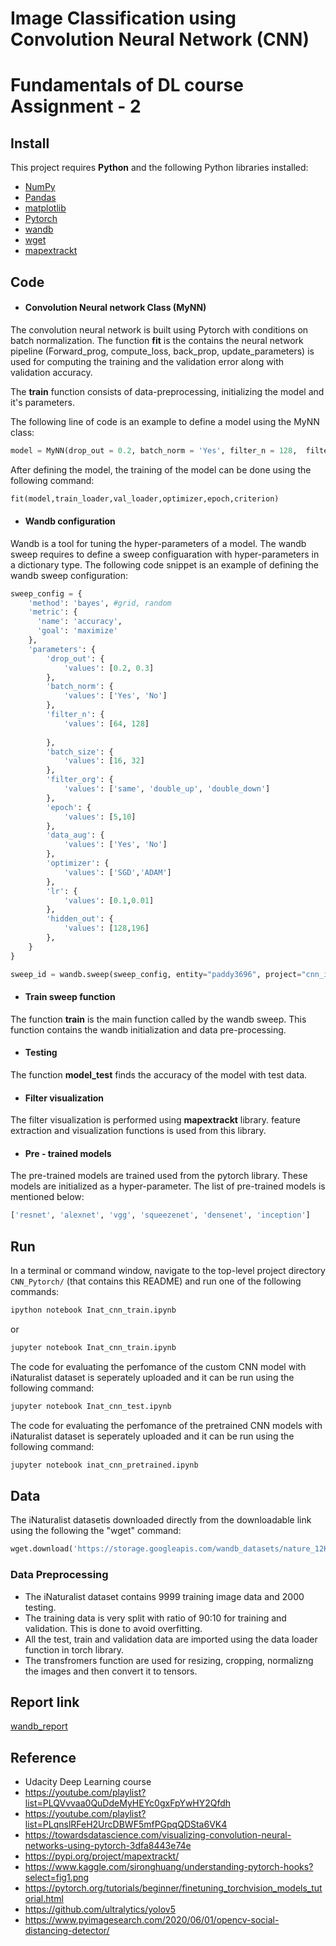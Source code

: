 # Image Classification using Convolution Neural Network (CNN)
# Fundamentals of DL course Assignment - 2 


## Install

This project requires **Python** and the following Python libraries installed:

- [NumPy](http://www.numpy.org/)
- [Pandas](http://pandas.pydata.org/)
- [matplotlib](http://matplotlib.org/)
- [Pytorch](https://pytorch.org/)
- [wandb](https://wandb.ai/site)
- [wget](https://pypi.org/project/wget/)
- [mapextrackt](https://pypi.org/project/mapextrackt/)

## Code
- #### Convolution Neural network Class (MyNN)
The convolution neural network is built using Pytorch with conditions on batch normalization. The function **fit** is the contains the neural network pipeline (Forward_prog, compute_loss, back_prop, update_parameters) is used for computing the training and the validation error along with validation accuracy. 

The **train** function consists of data-preprocessing, initializing the model and it's parameters.

The following line of code is an example to define a model using the MyNN class:

```python
model = MyNN(drop_out = 0.2, batch_norm = 'Yes', filter_n = 128,  filter_org = 'double_down', hidden_out =196)
```
After defining the model, the training of the model can be done using the following command:
```python
fit(model,train_loader,val_loader,optimizer,epoch,criterion)
```
- #### Wandb configuration
Wandb is a tool for tuning the hyper-parameters of a model. The wandb sweep requires to define a sweep configuaration with hyper-parameters in a dictionary type. The following code snippet is an example of defining the wandb sweep configuration:
```python
sweep_config = {
    'method': 'bayes', #grid, random
    'metric': {
      'name': 'accuracy',
      'goal': 'maximize'   
    },
    'parameters': {
        'drop_out': {
            'values': [0.2, 0.3]
        },
        'batch_norm': {
            'values': ['Yes', 'No']
        },
        'filter_n': {
            'values': [64, 128]
        
        },
        'batch_size': {
            'values': [16, 32]
        },
        'filter_org': {
            'values': ['same', 'double_up', 'double_down']
        },
        'epoch': {
            'values': [5,10]
        },
        'data_aug': {
            'values': ['Yes', 'No']
        },
        'optimizer': {
            'values': ['SGD','ADAM'] 
        },
        'lr': {
            'values': [0.1,0.01] 
        },
        'hidden_out': {
            'values': [128,196] 
        },
    }
}
```

```python
sweep_id = wandb.sweep(sweep_config, entity="paddy3696", project="cnn_inat")
```
- #### Train sweep function
The function **train** is the main function called by the wandb sweep. This function contains the wandb initialization and data pre-processing.  

- #### Testing
The function **model_test** finds the accuracy of the model with test data.

- #### Filter visualization
The filter visualization is performed using **mapextrackt** library. feature extraction and visualization functions is used from this library. 

- #### Pre - trained models
The pre-trained models are trained used from the pytorch library. These models are initialized as a hyper-parameter. The list of pre-trained models is mentioned below:

```python
['resnet', 'alexnet', 'vgg', 'squeezenet', 'densenet', 'inception']
```

## Run

In a terminal or command window, navigate to the top-level project directory `CNN_Pytorch/` (that contains this README) and run one of the following commands:

```bash
ipython notebook Inat_cnn_train.ipynb
```  
or
```bash
jupyter notebook Inat_cnn_train.ipynb
```
The code for evaluating the perfomance of the custom CNN model with iNaturalist dataset is seperately uploaded and it can be run using the following command:
```bash
jupyter notebook Inat_cnn_test.ipynb
``` 
The code for evaluating the perfomance of the pretrained CNN models with iNaturalist dataset is seperately uploaded and it can be run using the following command:
```bash
jupyter notebook inat_cnn_pretrained.ipynb
``` 

## Data
The iNaturalist datasetis downloaded directly from the downloadable link using the following the "wget" command:
```python
wget.download('https://storage.googleapis.com/wandb_datasets/nature_12K.zip')
```
### Data Preprocessing
- The iNaturalist dataset contains 9999 training image data and 2000 testing.
- The training data is very split with ratio of 90:10 for training and validation. This is done to avoid overfitting.
- All the test, train and validation data are imported using the data loader function in torch library.
- The transfromers function are used for resizing, cropping, normalizng the images and then convert it to tensors.

## Report link
[wandb_report](https://wandb.ai/paddy3696/cnn_inat/reports/FDL-Assignment-2---Vmlldzo2MDg3Mzg?accessToken=l08ezysoh00yvd68sdpq7r78rvq5l2zjaxbjg6li81d982eu2we6xqky99wuol3r)

## Reference
- Udacity Deep Learning course
- https://youtube.com/playlist?list=PLQVvvaa0QuDdeMyHEYc0gxFpYwHY2Qfdh
- https://youtube.com/playlist?list=PLqnslRFeH2UrcDBWF5mfPGpqQDSta6VK4
- https://towardsdatascience.com/visualizing-convolution-neural-networks-using-pytorch-3dfa8443e74e
- https://pypi.org/project/mapextrackt/
- https://www.kaggle.com/sironghuang/understanding-pytorch-hooks?select=fig1.png
- https://pytorch.org/tutorials/beginner/finetuning_torchvision_models_tutorial.html
- https://github.com/ultralytics/yolov5
- https://www.pyimagesearch.com/2020/06/01/opencv-social-distancing-detector/
